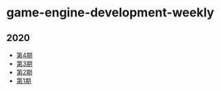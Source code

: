 # game-engine-development-weekly

## 2020

* [第4期](weekly/2020/week004.md)
* [第3期](weekly/2020/week003.md)
* [第2期](weekly/2020/week002.md)
* [第1期](weekly/2020/week001.md)
